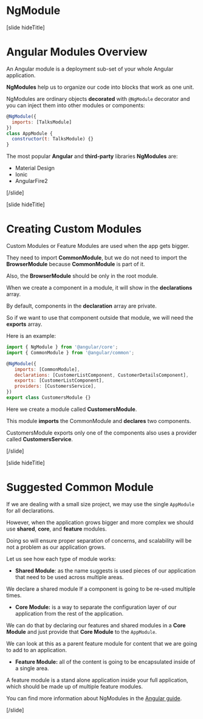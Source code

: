 # NgModule

[slide hideTitle]

# Angular Modules Overview

An Angular module is a deployment sub-set of your whole Angular application.

**NgModules** help us to organize our code into blocks that work as one unit.

NgModules are ordinary objects **decorated** with `@NgModule` decorator and you can inject them into other modules or components:

```js
@NgModule({
  imports: [TalksModule]
})
class AppModule {
  constructor(t: TalksModule) {}
}
```

The most popular **Angular** and **third-party** libraries **NgModules** are:

- Material Design
- Ionic
- AngularFire2

[/slide]

[slide hideTitle]

# Creating Custom Modules

Custom Modules or Feature Modules are used when the app gets bigger.

They need to import **CommonModule**, but we do not need to import the **BrowserModule** because **CommonModule** is part of it.

Also, the **BrowserModule** should be only in the root module.

When we create a component in a module, it will show in the **declarations** array.

By default, components in the **declaration** array are private.

So if we want to use that component outside that module, we will need the **exports** array.

Here is an example:

```js
import { NgModule } from '@angular/core';
import { CommonModule } from '@angular/common';

@NgModule({
   imports: [CommonModule],
   declarations: [CustomerListComponent, CustomerDetailsComponent],
   exports: [CustomerListComponent],
   providers: [CustomersService],
})
export class CustomersModule {}
```

Here we create a module called **CustomersModule**.

This module **imports** the CommonModule and **declares** two components.

CustomersModule exports only one of the components also uses a provider called **CustomersService**.

[/slide]

[slide hideTitle]

# Suggested Common Module

If we are dealing with a small size project, we may use the single `AppModule` for all declarations.

However, when the application grows bigger and more complex we should use **shared**, **core**, and **feature** modules.

Doing so will ensure proper separation of concerns, and scalability will be not a problem as our application grows.

Let us see how each type of module works:

- **Shared Module**: as the name suggests is used pieces of our application that need to be used across multiple areas.

We declare a shared module If a component is going to be re-used multiple times.

- **Core Module:** is a way to separate the configuration layer of our application from the rest of the application.

We can do that by declaring our features and shared modules in a **Core Module** and just provide that **Core Module** to the `AppModule`.

We can look at this as a parent feature module for content that we are going to add to an application.

- **Feature Module:** all of the content is going to be encapsulated inside of a single area.

A feature module is a stand alone application inside your full application, which should be made up of multiple feature modules.

You can find more information about NgModules in the [Angular guide](https://angular.io/guide/ngmodules).

[/slide]
